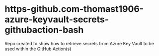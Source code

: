 # https-github.com-thomast1906-azure-keyvault-secrets-githubaction-bash
Repo created to show how to retrieve secrets from Azure Key Vault to be used within the GitHub Action(s)
